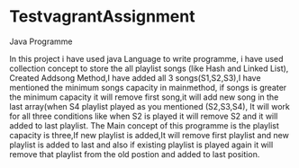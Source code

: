 # TestvagrantAssignment
Java Programme

In this project i have used java Language to write programme,
i have used collection concept to store the all playlist songs (like Hash and Linked List),
Created Addsong Method,I have added all 3 songs(S1,S2,S3),I have mentioned the minimum songs capacity in mainmethod,
if songs is greater the  minimum capacity it will remove first song,it will add new song in the last array(when S4 playlist played as you mentioned  (S2,S3,S4),
It will work for all three conditions like when S2 is played it will remove S2 and it will added to last playlist.
The Main concept of this programme is the playlist capacity is three,If new playlist is added,It will remove first playlist and new playlist is added to last and also if 
existing playlist is played again it will remove that playlist from the old  postion and added to last position.


 
